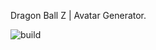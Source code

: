 Dragon Ball Z | Avatar Generator.

![build](https://github.com/lycuid/dbz-avatar/workflows/build/badge.svg)

